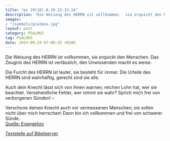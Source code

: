 ```yaml
---
title: "ps 19(18),8.10.12-13.14"
description: "Die Weisung des HERRN ist vollkommen,  sie erquickt den Menschen.  Das Zeugnis des HERRN ist verlässlich,  den Unwissenden macht es weise.  Die Furcht des HERRN ist lauter,  sie besteht für immer.  Die Urteile des HERRN sind wahrhaftig,  gerecht sind sie alle.  Auch dein Kn...."
images:
- "/symbols/psalmus.jpg"
layout: post
category: PSALMUS
tag: PSALMUS
date: 2024-09-29 07:00:25 +0100
---
```

Die Weisung des HERRN ist vollkommen, 
sie erquickt den Menschen. 
Das Zeugnis des HERRN ist verlässlich, 
den Unwissenden macht es weise.

Die Furcht des HERRN ist lauter, 
sie besteht für immer. 
Die Urteile des HERRN sind wahrhaftig, 
gerecht sind sie alle.

Auch dein Knecht lässt sich von ihnen warnen; 
reichen Lohn hat, wer sie beachtet.<!--more-->
Versehentliche Fehler, wer nimmt sie wahr? 
Sprich mich frei von verborgenen Sünden! –

Verschone deinen Knecht auch vor vermessenen Menschen; 
sie sollen nicht über mich herrschen! 
Dann bin ich vollkommen 
und frei von schwerer Sünde.<br>
[Quelle: Evangelizo](https://evangeliumtagfuertag.org/DE/gospel)

[Textstelle auf Bibelserver](https://www.bibleserver.com/EU/ps19(18),8.10.12-13.14)
